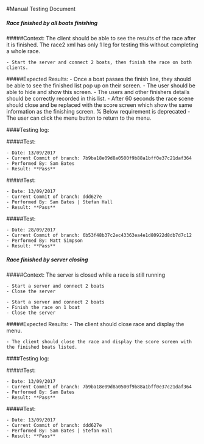 #Manual Testing Document 

##### Race finished by all boats finishing
#####Context:
    The client should be able to see the results of the race after it is finished. 
    The race2 xml has only 1 leg for testing this without completing a whole race.
     
    - Start the server and connect 2 boats, then finish the race on both clients.
    
    
#####Expected Results:
    - Once a boat passes the finish line, they should be able to see the finished list pop up on their screen.
    - The user should be able to hide and show this screen.
    - The users and other finishers details should be correctly recorded in this list.
    - After 60 seconds the race scene should close and be replaced with the score screen which show the same information
        as the finishing screen.
    % Below requirement is deprecated
    - The user can click the menu button to return to the menu.
    

####Testing log:

#####Test:
   
    - Date: 13/09/2017
    - Current Commit of branch: 7b9ba18e09d8a0500f9b88a1bff0e37c21daf364
    - Performed By: Sam Bates
    - Result: **Pass**
    
#####Test:

    - Date: 13/09/2017
    - Current Commit of branch: ddd627e
    - Performed By: Sam Bates | Stefan Hall
    - Result: **Pass**
    
#####Test:

    - Date: 28/09/2017
    - Current Commit of branch: 6b53f48b37c2ec43363ea4e1d80922d8db7d7c12
    - Performed By: Matt Simpson
    - Result: **Pass**

##### Race finished by server closing
#####Context:
    The server is closed while a race is still running
    
    - Start a server and connect 2 boats
    - Close the server
     
    - Start a server and connect 2 boats
    - Finish the race on 1 boat
    - Close the server
    
    
#####Expected Results:
    - The client should close race and display the menu.
     
    - The client should close the race and display the score screen with the finished boats listed.
    
####Testing log:

#####Test:
   
    - Date: 13/09/2017
    - Current Commit of branch: 7b9ba18e09d8a0500f9b88a1bff0e37c21daf364
    - Performed By: Sam Bates
    - Result: **Pass**
    
#####Test:
    
    - Date: 13/09/2017
    - Current Commit of branch: ddd627e
    - Performed By: Sam Bates | Stefan Hall
    - Result: **Pass**
